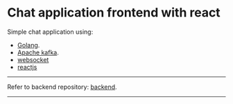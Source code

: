 # Chat application frontend with react
Simple chat application using:
* [Golang](https://go.dev/).
* [Apache kafka](https://kafka.apache.org/).
* [websocket](https://github.com/gorilla/websocket)
* [reactjs](https://reactjs.org/)

---

Refer to backend repository: [backend](https://github.com/BAHALLA/lets-chat-golang).

---